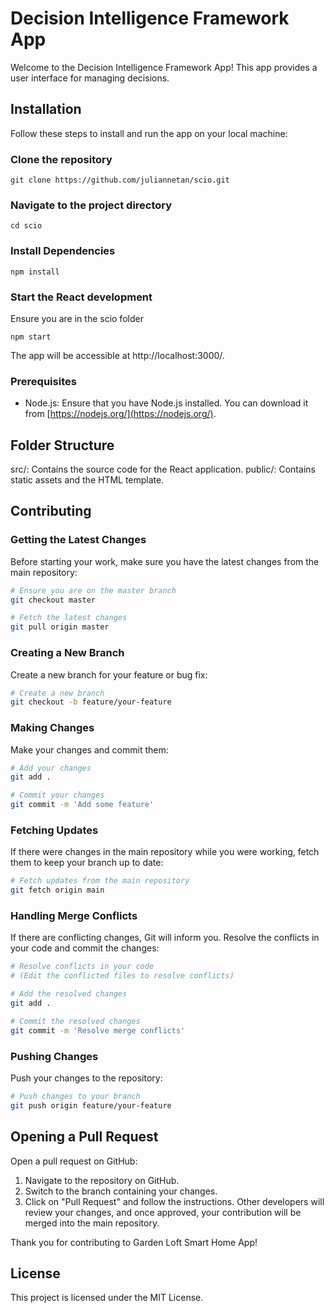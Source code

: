# Decision Intelligence Framework App

Welcome to the Decision Intelligence Framework App! This app provides a user interface for managing decisions.

## Installation

Follow these steps to install and run the app on your local machine:

### Clone the repository

```
git clone https://github.com/juliannetan/scio.git
```

### Navigate to the project directory

```
cd scio
```
   
### Install Dependencies

```
npm install
```

### Start the React development

Ensure you are in the scio folder

```
npm start
```

The app will be accessible at http://localhost:3000/.

### Prerequisites

- Node.js: Ensure that you have Node.js installed. You can download it from [https://nodejs.org/](https://nodejs.org/).

## Folder Structure
src/: Contains the source code for the React application.
public/: Contains static assets and the HTML template.

## Contributing

### Getting the Latest Changes

Before starting your work, make sure you have the latest changes from the main repository:

```bash
# Ensure you are on the master branch
git checkout master

# Fetch the latest changes
git pull origin master
```

### Creating a New Branch
Create a new branch for your feature or bug fix:
```bash
# Create a new branch
git checkout -b feature/your-feature
```

### Making Changes
Make your changes and commit them:
```bash
# Add your changes
git add .

# Commit your changes
git commit -m 'Add some feature'
```

### Fetching Updates
If there were changes in the main repository while you were working, fetch them to keep your branch up to date:
```bash
# Fetch updates from the main repository
git fetch origin main
```

### Handling Merge Conflicts
If there are conflicting changes, Git will inform you. Resolve the conflicts in your code and commit the changes:

```bash
# Resolve conflicts in your code
# (Edit the conflicted files to resolve conflicts)

# Add the resolved changes
git add .

# Commit the resolved changes
git commit -m 'Resolve merge conflicts'
```

### Pushing Changes
Push your changes to the repository:

```bash
# Push changes to your branch
git push origin feature/your-feature
```

## Opening a Pull Request
Open a pull request on GitHub:

1) Navigate to the repository on GitHub.
2) Switch to the branch containing your changes.
3) Click on "Pull Request" and follow the instructions.
Other developers will review your changes, and once approved, your contribution will be merged into the main repository.

Thank you for contributing to Garden Loft Smart Home App!

## License
This project is licensed under the MIT License.
